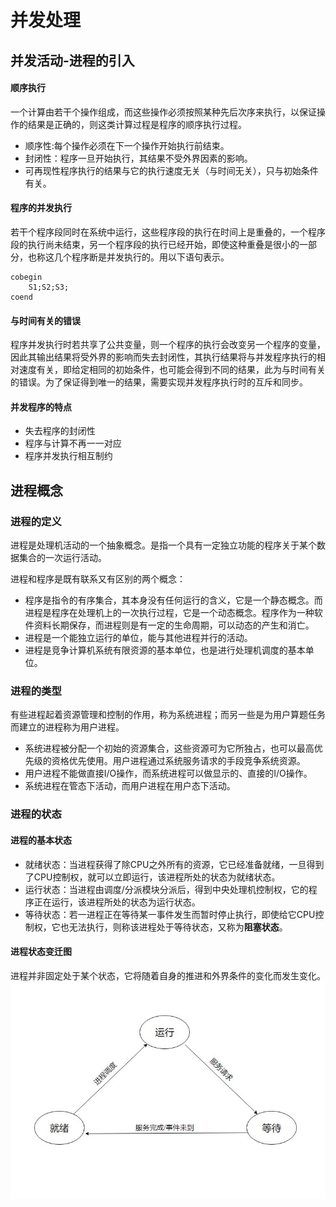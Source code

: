 # 并发处理
## 并发活动-进程的引入
#### 顺序执行

一个计算由若干个操作组成，而这些操作必须按照某种先后次序来执行，以保证操作的结果是正确的，则这类计算过程是程序的顺序执行过程。

- 顺序性:每个操作必须在下一个操作开始执行前结束。
- 封闭性：程序一旦开始执行，其结果不受外界因素的影响。
- 可再现性程序执行的结果与它的执行速度无关（与时间无关），只与初始条件有关。

#### 程序的并发执行

若干个程序段同时在系统中运行，这些程序段的执行在时间上是重叠的，一个程序段的执行尚未结束，另一个程序段的执行已经开始，即使这种重叠是很小的一部分，也称这几个程序断是并发执行的。用以下语句表示。

```
cobegin
	S1;S2;S3;
coend
```

#### 与时间有关的错误

程序并发执行时若共享了公共变量，则一个程序的执行会改变另一个程序的变量，因此其输出结果将受外界的影响而失去封闭性，其执行结果将与并发程序执行的相对速度有关，即给定相同的初始条件，也可能会得到不同的结果，此为与时间有关的错误。为了保证得到唯一的结果，需要实现并发程序执行时的互斥和同步。

#### 并发程序的特点

- 失去程序的封闭性
- 程序与计算不再一一对应
- 程序并发执行相互制约

## 进程概念

### 进程的定义
进程是处理机活动的一个抽象概念。是指一个具有一定独立功能的程序关于某个数据集合的一次运行活动。

进程和程序是既有联系又有区别的两个概念：
- 程序是指令的有序集合，其本身没有任何运行的含义，它是一个静态概念。而进程是程序在处理机上的一次执行过程，它是一个动态概念。程序作为一种软件资料长期保存，而进程则是有一定的生命周期，可以动态的产生和消亡。
- 进程是一个能独立运行的单位，能与其他进程并行的活动。
- 进程是竞争计算机系统有限资源的基本单位，也是进行处理机调度的基本单位。

### 进程的类型

有些进程起着资源管理和控制的作用，称为系统进程；而另一些是为用户算题任务而建立的进程称为用户进程。

- 系统进程被分配一个初始的资源集合，这些资源可为它所独占，也可以最高优先级的资格优先使用。用户进程通过系统服务请求的手段竞争系统资源。
- 用户进程不能做直接I/O操作，而系统进程可以做显示的、直接的I/O操作。
- 系统进程在管态下活动，而用户进程在用户态下活动。

### 进程的状态
#### 进程的基本状态

- 就绪状态：当进程获得了除CPU之外所有的资源，它已经准备就绪，一旦得到了CPU控制权，就可以立即运行，该进程所处的状态为就绪状态。
- 运行状态：当进程由调度/分派模块分派后，得到中央处理机控制权，它的程序正在运行，该进程所处的状态为运行状态。
- 等待状态：若一进程正在等待某一事件发生而暂时停止执行，即使给它CPU控制权，它也无法执行，则称该进程处于等待状态，又称为**阻塞状态**。

#### 进程状态变迁图

进程并非固定处于某个状态，它将随着自身的推进和外界条件的变化而发生变化。
![](https://github.com/imgaojp/note/raw/master/images/进程基本变迁.JPG)